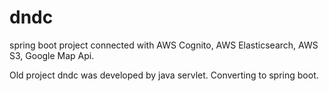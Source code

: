 # dndc
spring boot project connected with AWS Cognito, AWS Elasticsearch, AWS S3, Google Map Api.

Old project dndc was developed by java servlet. Converting to spring boot.
